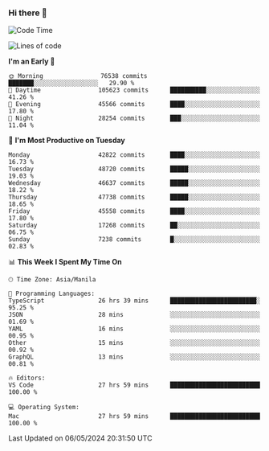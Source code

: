 ### Hi there 👋

<!--START_SECTION:waka-->
![Code Time](http://img.shields.io/badge/Code%20Time-5%2C130%20hrs%2044%20mins-blue)

![Lines of code](https://img.shields.io/badge/From%20Hello%20World%20I%27ve%20Written-114.3%20million%20lines%20of%20code-blue)

**I'm an Early 🐤** 

```text
🌞 Morning                76538 commits       ███████░░░░░░░░░░░░░░░░░░   29.90 % 
🌆 Daytime                105623 commits      ██████████░░░░░░░░░░░░░░░   41.26 % 
🌃 Evening                45566 commits       ████░░░░░░░░░░░░░░░░░░░░░   17.80 % 
🌙 Night                  28254 commits       ███░░░░░░░░░░░░░░░░░░░░░░   11.04 % 
```
📅 **I'm Most Productive on Tuesday** 

```text
Monday                   42822 commits       ████░░░░░░░░░░░░░░░░░░░░░   16.73 % 
Tuesday                  48720 commits       █████░░░░░░░░░░░░░░░░░░░░   19.03 % 
Wednesday                46637 commits       █████░░░░░░░░░░░░░░░░░░░░   18.22 % 
Thursday                 47738 commits       █████░░░░░░░░░░░░░░░░░░░░   18.65 % 
Friday                   45558 commits       ████░░░░░░░░░░░░░░░░░░░░░   17.80 % 
Saturday                 17268 commits       ██░░░░░░░░░░░░░░░░░░░░░░░   06.75 % 
Sunday                   7238 commits        █░░░░░░░░░░░░░░░░░░░░░░░░   02.83 % 
```


📊 **This Week I Spent My Time On** 

```text
🕑︎ Time Zone: Asia/Manila

💬 Programming Languages: 
TypeScript               26 hrs 39 mins      ████████████████████████░   95.25 % 
JSON                     28 mins             ░░░░░░░░░░░░░░░░░░░░░░░░░   01.69 % 
YAML                     16 mins             ░░░░░░░░░░░░░░░░░░░░░░░░░   00.95 % 
Other                    15 mins             ░░░░░░░░░░░░░░░░░░░░░░░░░   00.92 % 
GraphQL                  13 mins             ░░░░░░░░░░░░░░░░░░░░░░░░░   00.81 % 

🔥 Editors: 
VS Code                  27 hrs 59 mins      █████████████████████████   100.00 % 

💻 Operating System: 
Mac                      27 hrs 59 mins      █████████████████████████   100.00 % 
```


 Last Updated on 06/05/2024 20:31:50 UTC
<!--END_SECTION:waka-->


<!--
**rad182/rad182** is a ✨ _special_ ✨ repository because its `README.md` (this file) appears on your GitHub profile.

Here are some ideas to get you started:

- 🔭 I’m currently working on ...
- 🌱 I’m currently learning ...
- 👯 I’m looking to collaborate on ...
- 🤔 I’m looking for help with ...
- 💬 Ask me about ...
- 📫 How to reach me: ...
- 😄 Pronouns: ...
- ⚡ Fun fact: ...
-->
